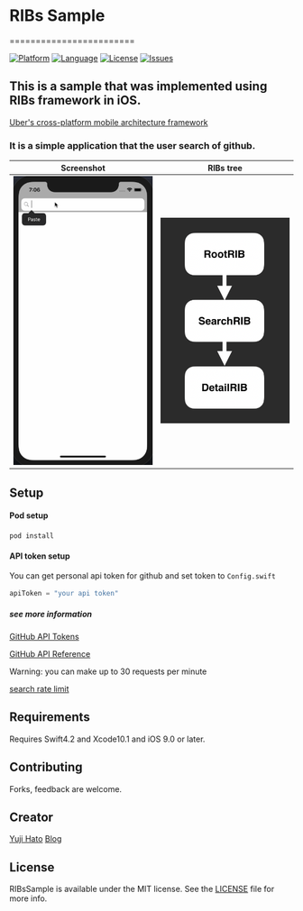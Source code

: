 # RIBs Sample

========================

[![Platform](http://img.shields.io/badge/platform-ios-blue.svg?style=flat
)](https://developer.apple.com/iphone/index.action)
[![Language](http://img.shields.io/badge/language-swift-brightgreen.svg?style=flat
)](https://developer.apple.com/swift)
[![License](http://img.shields.io/badge/license-MIT-lightgrey.svg?style=flat
)](http://mit-license.org)
[![Issues](https://img.shields.io/github/issues/dekatotoro/RIBsSample.svg?style=flat
)](https://github.com/dekatotoro/RIBsSample/issues?state=open)



## This is a sample that was implemented using RIBs framework in iOS.

[Uber's cross-platform mobile architecture framework](https://github.com/uber/RIBs)

### It is a simple application that the user search of github.

| Screenshot | RIBs tree |
|:---:|:---:|
| ![sample](Screenshots/screenshots.gif) | ![RIBs_tree](Screenshots/RIBs_tree.png) |


## Setup
#### Pod setup
```
pod install
```

#### API token setup

You can get personal api token for github and set token to `Config.swift`
```swift
apiToken = "your api token"
```


##### see more information

[GitHub API Tokens](https://github.com/blog/1509-personal-api-tokens)

[GitHub API Reference](https://developer.github.com/v3/)


Warning: you can make up to 30 requests per minute

[search rate limit](https://developer.github.com/v3/search/#rate-limit)



## Requirements
Requires Swift4.2 and Xcode10.1 and iOS 9.0 or later.  



## Contributing
Forks, feedback are welcome.



## Creator
[Yuji Hato](https://github.com/dekatotoro)
[Blog](http://buzzmemo.blogspot.jp/)



## License
RIBsSample is available under the MIT license. See the [LICENSE](./LICENSE) file for more info.
